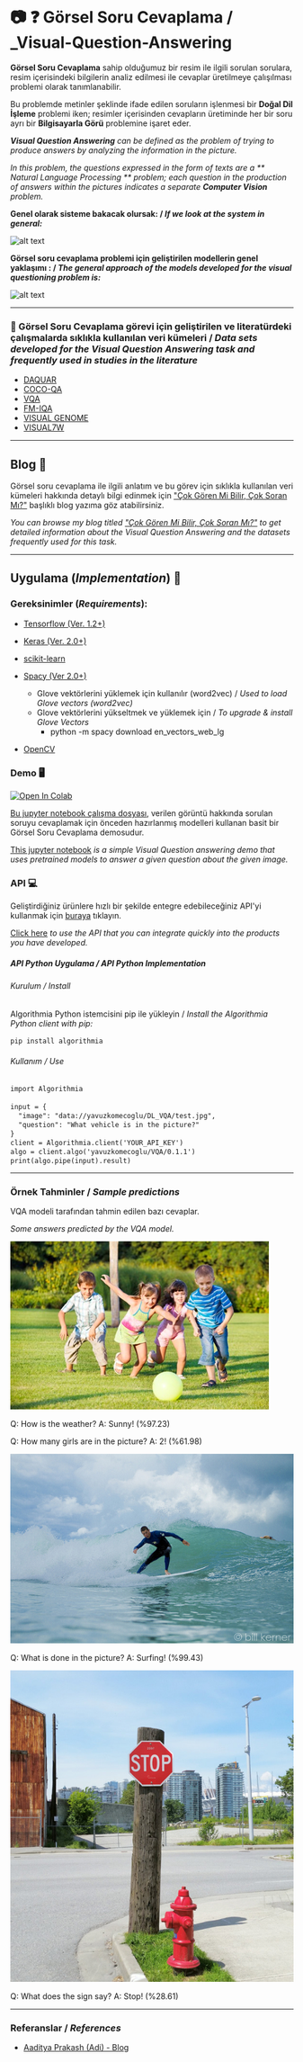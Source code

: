 # :camera: :question: Görsel Soru Cevaplama / _Visual-Question-Answering

**Görsel Soru Cevaplama** sahip olduğumuz bir resim ile ilgili sorulan sorulara, resim içerisindeki bilgilerin analiz edilmesi ile cevaplar üretilmeye çalışılması problemi olarak tanımlanabilir.

Bu problemde metinler şeklinde ifade edilen soruların işlenmesi bir **Doğal Dil İşleme** problemi iken; resimler içerisinden cevapların üretiminde her bir soru ayrı bir **Bilgisayarla Görü** problemine işaret eder.

_**Visual Question Answering** can be defined as the problem of trying to produce answers by analyzing the information in the picture._

_In this problem, the questions expressed in the form of texts are a ** Natural Language Processing ** problem; each question in the production of answers within the pictures indicates a separate **Computer Vision** problem._


**Genel olarak sisteme bakacak olursak: / _If we look at the system in general:_**

![alt text](https://github.com/basakbuluz/Visual-Question-Answering/blob/master/images/VQA1.png "Logo Title Text 1")

**Görsel soru cevaplama problemi için geliştirilen modellerin genel yaklaşımı : / _The general approach of the models developed for the visual questioning problem is:_**

![alt text](https://github.com/basakbuluz/Visual-Question-Answering/blob/master/images/VQAmodels.png "Logo Title Text 1")

---
### :pushpin: Görsel Soru Cevaplama görevi için geliştirilen ve literatürdeki çalışmalarda sıklıkla kullanılan veri kümeleri / _Data sets developed for the Visual Question Answering task and frequently used in studies in the literature_

* [DAQUAR](https://www.mpi-inf.mpg.de/departments/computer-vision-and-multimodal-computing/research/vision-and-language/visual-turing-challenge/)
* [COCO-QA](https://github.com/renmengye/imageqa-public/tree/master/data)
* [VQA](https://visualqa.org/index.html)
* [FM-IQA](http://research.baidu.com/Downloads)
* [VISUAL GENOME](https://visualgenome.org/)
* [VISUAL7W](http://web.stanford.edu/~yukez/visual7w/)
---

## Blog 📝

Görsel soru cevaplama ile ilgili anlatım ve bu görev için sıklıkla kullanılan veri kümeleri hakkında detaylı bilgi edinmek için ["Çok Gören Mi Bilir, Çok Soran Mı?"](https://medium.com/deep-learning-turkiye/%C3%A7ok-g%C3%B6ren-mi-bilir-%C3%A7ok-soran-m%C4%B1-4bed5efdba41) başlıklı blog yazıma göz atabilirsiniz.

_You can browse my blog titled ["Çok Gören Mi Bilir, Çok Soran Mı?"](https://medium.com/deep-learning-turkiye/%C3%A7ok-g%C3%B6ren-mi-bilir-%C3%A7ok-soran-m%C4%B1-4bed5efdba41) to get detailed information about the Visual Question Answering and the datasets frequently used for this task._

---

## Uygulama (_Implementation_) :hammer:

### Gereksinimler (_Requirements_): 

* [Tensorflow (Ver. 1.2+)](https://www.tensorflow.org/install/pip)
* [Keras (Ver. 2.0+)](https://pypi.org/project/Keras/)
* [scikit-learn](https://scikit-learn.org/stable/install.html)
* [Spacy (Ver 2.0+)](https://spacy.io/usage/)
    * Glove vektörlerini yüklemek için kullanılır (word2vec) / _Used to load Glove vectors (word2vec)_
    * Glove vektörlerini yükseltmek ve yüklemek için /  _To upgrade & install Glove Vectors_
       * python -m spacy download en_vectors_web_lg
       
* [OpenCV](https://pypi.org/project/opencv-python/)

### Demo 🖥️

[![Open In Colab](https://colab.research.google.com/assets/colab-badge.svg)](https://colab.research.google.com/github/basakbuluz/Visual-Question-Answering/blob/master/VisualQuestionAnsweringDemo.ipynb)

[Bu jupyter notebook çalışma dosyası](https://nbviewer.jupyter.org/github/basakbuluz/Visual-Question-Answering/blob/master/VisualQuestionAnsweringDemo.ipynb), verilen görüntü hakkında sorulan soruyu cevaplamak için önceden hazırlanmış modelleri kullanan basit bir Görsel Soru Cevaplama demosudur.

[This jupyter notebook](https://nbviewer.jupyter.org/github/basakbuluz/Visual-Question-Answering/blob/master/VisualQuestionAnsweringDemo.ipynb) _is a simple Visual Question answering demo that uses pretrained models to answer a given question about the given image._

### API :computer:

Geliştirdiğiniz ürünlere hızlı bir şekilde entegre edebileceğiniz API'yi kullanmak için [buraya](https://algorithmia.com/algorithms/yavuzkomecoglu/VQA) tıklayın.

[Click here](https://algorithmia.com/algorithms/yavuzkomecoglu/VQA) _to use the API that you can integrate quickly into the products you have developed._

##### API Python Uygulama / _API Python Implementation_
###### Kurulum / _Install_
Algorithmia Python istemcisini pip ile yükleyin / _Install the Algorithmia Python client with pip:_

```
pip install algorithmia
```

###### Kullanım / _Use_
```
import Algorithmia

input = {
  "image": "data://yavuzkomecoglu/DL_VQA/test.jpg",
  "question": "What vehicle is in the picture?"
}
client = Algorithmia.client('YOUR_API_KEY')
algo = client.algo('yavuzkomecoglu/VQA/0.1.1')
print(algo.pipe(input).result)
```
---

### Örnek Tahminler / _Sample predictions_
VQA modeli tarafından tahmin edilen bazı cevaplar.

_Some answers predicted by the VQA model._

![](images/test/test2.jpeg)

Q: How is the weather? 
A: Sunny! (%97.23)

Q: How many girls are in the picture?
A: 2! (%61.98)

![](images/test/test5.jpg)

Q: What is done in the picture?
A: Surfing! (%99.43)

![](images/test/test6.jpg)

Q: What does the sign say?
A: Stop! (%28.61)


---
### Referanslar / _References_

* [Aaditya Prakash (Adi) - Blog](https://iamaaditya.github.io/2016/04/visual_question_answering_demo_notebook)
